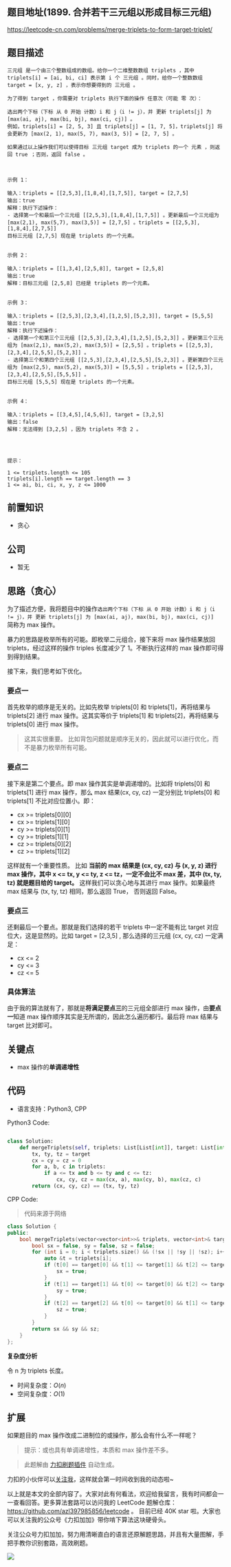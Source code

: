## 题目地址(1899. 合并若干三元组以形成目标三元组)

https://leetcode-cn.com/problems/merge-triplets-to-form-target-triplet/

## 题目描述

```
三元组 是一个由三个整数组成的数组。给你一个二维整数数组 triplets ，其中 triplets[i] = [ai, bi, ci] 表示第 i 个 三元组 。同时，给你一个整数数组 target = [x, y, z] ，表示你想要得到的 三元组 。

为了得到 target ，你需要对 triplets 执行下面的操作 任意次（可能 零 次）：

选出两个下标（下标 从 0 开始 计数）i 和 j（i != j），并 更新 triplets[j] 为 [max(ai, aj), max(bi, bj), max(ci, cj)] 。
例如，triplets[i] = [2, 5, 3] 且 triplets[j] = [1, 7, 5]，triplets[j] 将会更新为 [max(2, 1), max(5, 7), max(3, 5)] = [2, 7, 5] 。

如果通过以上操作我们可以使得目标 三元组 target 成为 triplets 的一个 元素 ，则返回 true ；否则，返回 false 。

 

示例 1：

输入：triplets = [[2,5,3],[1,8,4],[1,7,5]], target = [2,7,5]
输出：true
解释：执行下述操作：
- 选择第一个和最后一个三元组 [[2,5,3],[1,8,4],[1,7,5]] 。更新最后一个三元组为 [max(2,1), max(5,7), max(3,5)] = [2,7,5] 。triplets = [[2,5,3],[1,8,4],[2,7,5]]
目标三元组 [2,7,5] 现在是 triplets 的一个元素。


示例 2：

输入：triplets = [[1,3,4],[2,5,8]], target = [2,5,8]
输出：true
解释：目标三元组 [2,5,8] 已经是 triplets 的一个元素。


示例 3：

输入：triplets = [[2,5,3],[2,3,4],[1,2,5],[5,2,3]], target = [5,5,5]
输出：true
解释：执行下述操作：
- 选择第一个和第三个三元组 [[2,5,3],[2,3,4],[1,2,5],[5,2,3]] 。更新第三个三元组为 [max(2,1), max(5,2), max(3,5)] = [2,5,5] 。triplets = [[2,5,3],[2,3,4],[2,5,5],[5,2,3]] 。
- 选择第三个和第四个三元组 [[2,5,3],[2,3,4],[2,5,5],[5,2,3]] 。更新第四个三元组为 [max(2,5), max(5,2), max(5,3)] = [5,5,5] 。triplets = [[2,5,3],[2,3,4],[2,5,5],[5,5,5]] 。
目标三元组 [5,5,5] 现在是 triplets 的一个元素。


示例 4：

输入：triplets = [[3,4,5],[4,5,6]], target = [3,2,5]
输出：false
解释：无法得到 [3,2,5] ，因为 triplets 不含 2 。


 

提示：

1 <= triplets.length <= 105
triplets[i].length == target.length == 3
1 <= ai, bi, ci, x, y, z <= 1000
```

## 前置知识

- 贪心

## 公司

- 暂无

## 思路（贪心）

为了描述方便，我将题目中的操作`选出两个下标（下标 从 0 开始 计数）i 和 j（i != j），并 更新 triplets[j] 为 [max(ai, aj), max(bi, bj), max(ci, cj)] ` 简称为 max 操作。

暴力的思路是枚举所有的可能。即枚举二元组合，接下来将 max 操作结果放回 triplets，经过这样的操作 triples 长度减少了 1。不断执行这样的 max 操作即可得到得到结果。

接下来，我们思考如下优化。

### 要点一

首先枚举的顺序是无关的。比如先枚举 triplets[0] 和 triplets[1]，再将结果与 triplets[2] 进行 max 操作。这其实等价于 triplets[1] 和 triplets[2]，再将结果与 triplets[0] 进行 max 操作。

> 这其实很重要。 比如背包问题就是顺序无关的，因此就可以进行优化，而不是暴力枚举所有可能。

### 要点二

接下来是第二个要点。即 max 操作其实是单调递增的。比如将 triplets[0] 和 triplets[1] 进行 max 操作，那么 max 结果(cx, cy, cz) 一定分别比 triplets[0] 和 triplets[1] 不比对应位置小。即：

- cx >= triplets[0][0]
- cx >= triplets[1][0]
- cy >= triplets[0][1]
- cy >= triplets[1][1]
- cz >= triplets[0][2]
- cz >= triplets[1][2]

这样就有一个重要性质。 比如 **当前的 max 结果是 (cx, cy, cz) 与 (x, y, z) 进行 max 操作，其中 x <= tx, y <= ty, z <= tz，一定不会比不 max 差，其中 (tx, ty, tz) 就是题目给的 target。** 这样我们可以贪心地与其进行 max 操作。如果最终 max 结果与 (tx, ty, tz) 相同，那么返回 True， 否则返回 False。

### 要点三

还剩最后一个要点。那就是我们选择的若干 triplets 中一定不能有比 target 对应位大，这是显然的。比如 target = [2,3,5] , 那么选择的三元组 (cx, cy, cz) 一定满足：

- cx <= 2
- cy <= 3
- cz <= 5

### 具体算法

由于我的算法就有了，那就是**将满足要点三**的三元组全部进行 max 操作，由**要点一**知道 max 操作顺序其实是无所谓的，因此怎么遍历都行。最后将 max 结果与 target 比对即可。

## 关键点

- max 操作的**单调递增性**

## 代码

- 语言支持：Python3, CPP

Python3 Code:

```python

class Solution:
    def mergeTriplets(self, triplets: List[List[int]], target: List[int]) -> bool:
        tx, ty, tz = target
        cx = cy = cz = 0
        for a, b, c in triplets:
            if a <= tx and b <= ty and c <= tz:
                cx, cy, cz = max(cx, a), max(cy, b), max(cz, c)
        return (cx, cy, cz) == (tx, ty, tz)

```

CPP Code:

> 代码来源于网络

```cpp
class Solution {
public:
    bool mergeTriplets(vector<vector<int>>& triplets, vector<int>& target) {
        bool sx = false, sy = false, sz = false;
        for (int i = 0; i < triplets.size() && (!sx || !sy || !sz); i++) {
            auto &t = triplets[i];
            if (t[0] == target[0] && t[1] <= target[1] && t[2] <= target[2]) {
                sx = true;
            }
            if (t[1] == target[1] && t[0] <= target[0] && t[2] <= target[2]) {
                sy = true;
            }
            if (t[2] == target[2] && t[0] <= target[0] && t[1] <= target[1]) {
                sz = true;
            }
        }
        return sx && sy && sz;
    }
};
```

**复杂度分析**

令 n 为 triplets 长度。

- 时间复杂度：$O(n)$
- 空间复杂度：$O(1)$

## 扩展

如果题目的 max 操作改成二进制位的或操作，那么会有什么不一样呢？

> 提示：或也具有单调递增性，本质和 max 操作差不多。

> 此题解由 [力扣刷题插件](https://leetcode-pp.github.io/leetcode-cheat/?tab=solution-template) 自动生成。

力扣的小伙伴可以[关注我](https://leetcode-cn.com/u/fe-lucifer/)，这样就会第一时间收到我的动态啦~

以上就是本文的全部内容了。大家对此有何看法，欢迎给我留言，我有时间都会一一查看回答。更多算法套路可以访问我的 LeetCode 题解仓库：https://github.com/azl397985856/leetcode 。 目前已经 40K star 啦。大家也可以关注我的公众号《力扣加加》带你啃下算法这块硬骨头。

关注公众号力扣加加，努力用清晰直白的语言还原解题思路，并且有大量图解，手把手教你识别套路，高效刷题。

![](https://tva1.sinaimg.cn/large/007S8ZIlly1gfcuzagjalj30p00dwabs.jpg)

